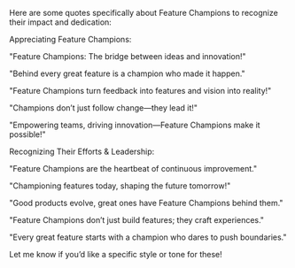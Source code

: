 Here are some quotes specifically about Feature Champions to recognize their impact and dedication:

Appreciating Feature Champions:

"Feature Champions: The bridge between ideas and innovation!"

"Behind every great feature is a champion who made it happen."

"Feature Champions turn feedback into features and vision into reality!"

"Champions don’t just follow change—they lead it!"

"Empowering teams, driving innovation—Feature Champions make it possible!"


Recognizing Their Efforts & Leadership:

"Feature Champions are the heartbeat of continuous improvement."

"Championing features today, shaping the future tomorrow!"

"Good products evolve, great ones have Feature Champions behind them."

"Feature Champions don’t just build features; they craft experiences."

"Every great feature starts with a champion who dares to push boundaries."


Let me know if you’d like a specific style or tone for these!


